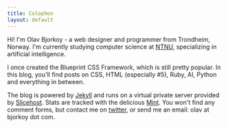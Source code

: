 ```yaml
---
title: Colophon
layout: default
---
```


Hi! I'm Olav Bjorkoy - a web designer and programmer from Trondheim, Norway. I'm currently studying computer science at [NTNU][5], specializing in artificial intelligence.

I once created the Blueprint CSS Framework, which is still pretty popular. In this blog, you'll find posts on CSS, HTML (especially #5), Ruby, AI, Python and everything in between.

The blog is powered by [Jekyll][1] and runs on a virtual private server provided by [Slicehost][2]. Stats are tracked with the delicious [Mint][3]. You won't find any comment forms, but contact me on [twitter][4], or send me an email: olav at bjorkoy dot com.

  [1]:http://github.com/mojombo/jekyll
  [2]:http://www.slicehost.com/
  [3]:http://haveamint.com/
  [4]:http://twitter.com/vandelay
  [5]:http://www.ntnu.no